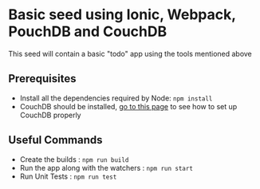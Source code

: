 # Basic seed using Ionic, Webpack, PouchDB and CouchDB

This seed will contain a basic "todo" app using the tools mentioned above

## Prerequisites

- Install all the dependencies required by Node: `npm install`
- CouchDB should be installed, [go to this page](http://pouchdb.com/guides/setup-couchdb.html) to see how to set up CouchDB properly

## Useful Commands

- Create the builds : `npm run build`
- Run the app along with the watchers : `npm run start`
- Run Unit Tests : `npm run test`
